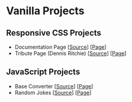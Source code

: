 # Vanilla Projects

## Responsive CSS Projects

- Documentation Page [[Source](https://github.com/batyil/vanilla-projects/tree/main/css-projects/documentation-page)] [[Page](https://batyil.github.io/vanilla-projects/css-projects/documentation-page)]
- Tribute Page (Dennis Ritchie) [[Source](https://github.com/batyil/vanilla-projects/tree/main/css-projects/tribute-page)] [[Page](https://batyil.github.io/vanilla-projects/css-projects/tribute-page)]

## JavaScript Projects

- Base Converter [[Source](https://github.com/batyil/vanilla-projects/tree/main/javascript-projects/base-converter)] [[Page](https://batyil.github.io/vanilla-projects/javascript-projects/base-converter)]
- Random Jokes [[Source](https://github.com/batyil/vanilla-projects/tree/main/javascript-projects/random-jokes)] [[Page](https://batyil.github.io/vanilla-projects/javascript-projects/random-jokes)]
